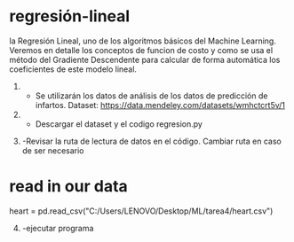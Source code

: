 # regresión-lineal
 la Regresión Lineal, uno de los algoritmos básicos del Machine Learning. Veremos en detalle los conceptos de  funcion de costo y como se usa el método del Gradiente Descendente para calcular de forma automática los coeficientes de este modelo lineal.

1. - Se utilizarán los datos de análisis de los datos de predicción de infartos. 
Dataset: https://data.mendeley.com/datasets/wmhctcrt5v/1 

2. - Descargar el dataset y el codigo regresion.py

3. -Revisar la ruta de lectura de datos en el código. Cambiar ruta en caso de ser necesario
# read in our data
heart = pd.read_csv("C:/Users/LENOVO/Desktop/ML/tarea4/heart.csv")


4. -ejecutar programa
